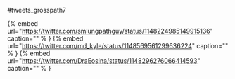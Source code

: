 #tweets_grosspath7

{% embed url="https://twitter.com/smlungpathguy/status/1148224985149915136"  caption="" % }
{% embed url="https://twitter.com/md_kyle/status/1148569561299636224"  caption="" % }
{% embed url="https://twitter.com/DraEosina/status/1148296276066414593"  caption="" % }
